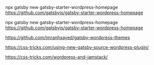 npx gatsby new gatsby-starter-wordpress-homepage https://github.com/gatsbyjs/gatsby-starter-wordpress-homepage

npx gatsby new gatsby-starter-wordpress-homepage https://github.com/gatsbyjs/gatsby-starter-wordpress-homepage

https://github.com/imranhsayed/gatsby-wordpress-themes

https://css-tricks.com/using-new-gatsby-source-wordpress-plugin/

https://css-tricks.com/wordpress-and-jamstack/